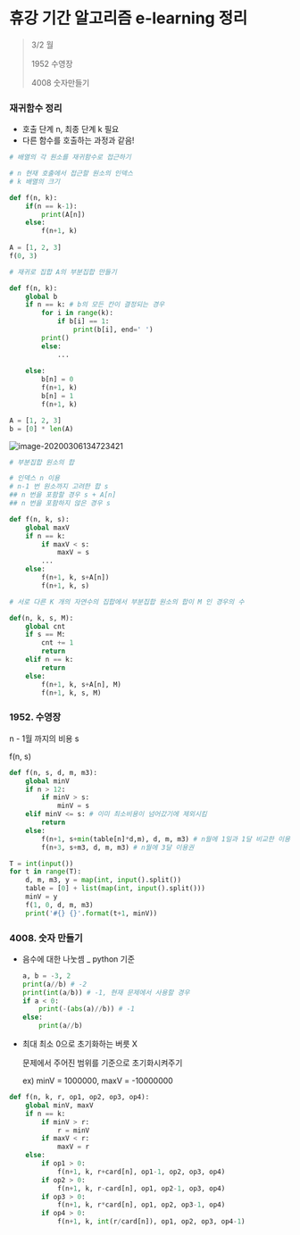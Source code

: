 # 휴강 기간 알고리즘 e-learning 정리

> 3/2 월
>
> 1952 수영장
>
> 4008 숫자만들기



### 재귀함수 정리

- 호출 단계 n, 최종 단계 k 필요
- 다른 함수를 호출하는 과정과 같음!

```python
# 배열의 각 원소를 재귀함수로 접근하기

# n 현재 호출에서 접근할 원소의 인덱스
# k 배열의 크기

def f(n, k):
    if(n == k-1):
        print(A[n])
    else:
        f(n+1, k)
 
A = [1, 2, 3]
f(0, 3)
```

```python
# 재귀로 집합 A의 부분집합 만들기

def f(n, k):
    global b
    if n == k: # b의 모든 칸이 결정되는 경우
        for i in range(k):
            if b[i] == 1:
                print(b[i], end=' ')
        print()
        else:
            ...
        
    else:
        b[n] = 0
        f(n+1, k)
        b[n] = 1
        f(n+1, k)

A = [1, 2, 3]
b = [0] * len(A)
```

![image-20200306134723421](C:\Users\youbi\AppData\Roaming\Typora\typora-user-images\image-20200306134723421.png)

```python
# 부분집합 원소의 합

# 인덱스 n 이용
# n-1 번 원소까지 고려한 합 s
## n 번을 포함할 경우 s + A[n]
## n 번을 포함하지 않은 경우 s

def f(n, k, s):
    global maxV
    if n == k:
        if maxV < s:
            maxV = s
        ...        
    else:
        f(n+1, k, s+A[n])
        f(n+1, k, s)
```

```python
# 서로 다른 K 개의 자연수의 집합에서 부분집합 원소의 합이 M 인 경우의 수

def(n, k, s, M):
    global cnt
    if s == M:
        cnt += 1
        return
    elif n == k:
        return
    else:
        f(n+1, k, s+A[n], M)
        f(n+1, k, s, M)
```



### 1952. 수영장

n - 1월 까지의 비용 s

f(n, s)

```python
def f(n, s, d, m, m3):
    global minV
    if n > 12:
        if minV > s:
            minV = s 
    elif minV <= s: # 이미 최소비용이 넘어갔기에 제외시킴
        return
    else:
        f(n+1, s+min(table[n]*d,m), d, m, m3) # n월에 1일과 1달 비교한 이용권
        f(n+3, s+m3, d, m, m3) # n월에 3달 이용권

T = int(input())
for t in range(T):
    d, m, m3, y = map(int, input().split())
    table = [0] + list(map(int, input().split()))
    minV = y
    f(1, 0, d, m, m3)
    print('#{} {}'.format(t+1, minV))
```



### 4008. 숫자 만들기

- 음수에 대한 나눗셈 _ python 기준

  ```python
  a, b = -3, 2
  print(a//b) # -2
  print(int(a/b)) # -1, 현재 문제에서 사용할 경우
  if a < 0:
      print(-(abs(a)//b)) # -1
  else:
      print(a//b)
  ```

- 최대 최소 0으로 초기화하는 버릇 X

  문제에서 주어진 범위를 기준으로 초기화시켜주기

  ex) minV = 1000000, maxV = -10000000

```python
def f(n, k, r, op1, op2, op3, op4):
    global minV, maxV
    if n == k:
        if minV > r:
            r = minV
        if maxV < r:
            maxV = r
    else:
        if op1 > 0:
            f(n+1, k, r+card[n], op1-1, op2, op3, op4)
        if op2 > 0:
            f(n+1, k, r-card[n], op1, op2-1, op3, op4)
        if op3 > 0:
            f(n+1, k, r*card[n], op1, op2, op3-1, op4)
        if op4 > 0:
            f(n+1, k, int(r/card[n]), op1, op2, op3, op4-1)
```



